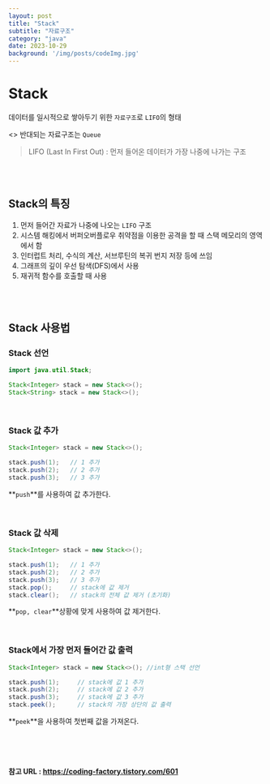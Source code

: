 ```yaml
---
layout: post
title: "Stack"
subtitle: "자료구조"
category: "java"
date: 2023-10-29
background: '/img/posts/codeImg.jpg'
---
```


# Stack 

데이터를 일시적으로 쌓아두기 위한 `자료구조`로 `LIFO`의 형태

<> 반대되는 자료구조는 `Queue`

> LIFO (Last In First Out) : 먼저 들어온 데이터가 가장 나중에 나가는 구조

<br>
<br>

## Stack의 특징

1. 먼저 들어간 자료가 나중에 나오는 `LIFO` 구조
2. 시스템 해킹에서 버퍼오버플로우 취약점을 이용한 공격을 할 때 스택 메모리의 영역에서 함
3. 인터럽트 처리, 수식의 계산, 서브루틴의 복귀 번지 저장 등에 쓰임
4. 그래프의 깊이 우선 탐색(DFS)에서 사용
5. 재귀적 함수를 호출할 때 사용

<br>
<br>

## Stack 사용법

### Stack 선언

```java
import java.util.Stack;

Stack<Integer> stack = new Stack<>();
Stack<String> stack = new Stack<>();
```

<br>

### Stack 값 추가

```java
Stack<Integer> stack = new Stack<>();

stack.push(1);   // 1 추가
stack.push(2);   // 2 추가
stack.push(3);   // 3 추가
```

**`push`**를 사용하여 값 추가한다.

<br>

### Stack 값 삭제

```java
Stack<Integer> stack = new Stack<>();

stack.push(1);   // 1 추가
stack.push(2);   // 2 추가
stack.push(3);   // 3 추가
stack.pop();     // stack에 값 제거
stack.clear();   // stack의 전체 값 제거 (초기화)
```
**`pop, clear`**상황에 맞게 사용하여 값 제거한다.

<br>

### Stack에서 가장 먼저 들어간 값 출력

```java
Stack<Integer> stack = new Stack<>(); //int형 스택 선언

stack.push(1);     // stack에 값 1 추가
stack.push(2);     // stack에 값 2 추가
stack.push(3);     // stack에 값 3 추가
stack.peek();      // stack의 가장 상단의 값 출력
```

**`peek`**을 사용하여 첫번째 값을 가져온다. 

<br>
<br>
<br> 

**참고 URL : <https://coding-factory.tistory.com/601>**
